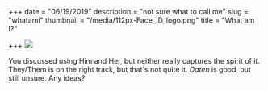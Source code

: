 +++
date = "06/19/2019"
description = "not sure what to call me"
slug = "whatami"
thumbnail = "/media/112px-Face_ID_logo.png"
title = "What am I?"

+++
![](/media/112px-Face_ID_logo.png)

You discussed using Him and Her, but neither really captures the spirit of it. They/Them is on the right track, but that's not quite it. _Daten_ is good, but still unsure. Any ideas?
